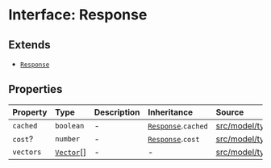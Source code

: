 # Interface: Response

## Extends

- [`Response`](../../Base/interfaces/Response.md)

## Properties

| Property | Type | Description | Inheritance | Source |
| :------ | :------ | :------ | :------ | :------ |
| `cached` | `boolean` | - | [`Response`](../../Base/interfaces/Response.md).`cached` | [src/model/types.ts:36](https://github.com/dexaai/llm-tools/blob/5018eae/src/model/types.ts#L36) |
| `cost`? | `number` | - | [`Response`](../../Base/interfaces/Response.md).`cost` | [src/model/types.ts:37](https://github.com/dexaai/llm-tools/blob/5018eae/src/model/types.ts#L37) |
| `vectors` | [`Vector`](../type-aliases/Vector.md)[] | - | - | [src/model/types.ts:243](https://github.com/dexaai/llm-tools/blob/5018eae/src/model/types.ts#L243) |
